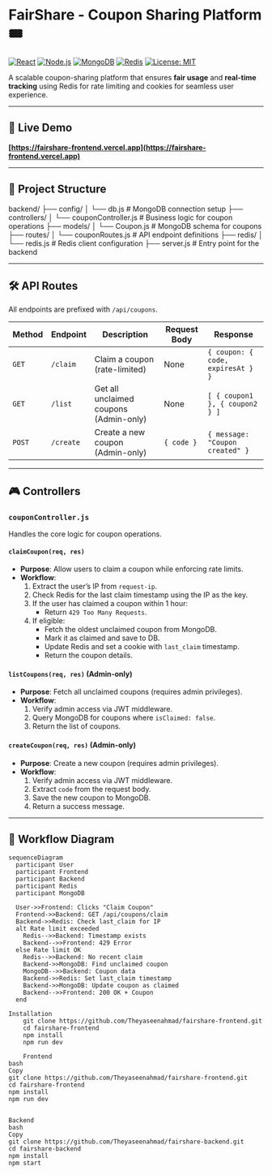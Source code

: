 # FairShare - Coupon Sharing Platform 🎟️

[![React](https://img.shields.io/badge/React-18.2.0-blue)](https://react.dev/)
[![Node.js](https://img.shields.io/badge/Node.js-20.0.0-green)](https://nodejs.org/)
[![MongoDB](https://img.shields.io/badge/MongoDB-7.0.0-brightgreen)](https://www.mongodb.com/)
[![Redis](https://img.shields.io/badge/Redis-7.0.0-red)](https://redis.io/)
[![License: MIT](https://img.shields.io/badge/License-MIT-yellow)](https://opensource.org/licenses/MIT)

A scalable coupon-sharing platform that ensures **fair usage** and **real-time tracking** using Redis for rate limiting and cookies for seamless user experience.

---

## 🔗 Live Demo
**[https://fairshare-frontend.vercel.app](https://fairshare-frontend.vercel.app)**

---

## 📂 Project Structure
backend/
├── config/
│ └── db.js # MongoDB connection setup
├── controllers/
│ └── couponController.js # Business logic for coupon operations
├── models/
│ └── Coupon.js # MongoDB schema for coupons
├── routes/
│ └── couponRoutes.js # API endpoint definitions
├── redis/
│ └── redis.js # Redis client configuration
├── server.js # Entry point for the backend


---

## 🛠️ API Routes
All endpoints are prefixed with `/api/coupons`.

| **Method** | **Endpoint**   | **Description**                          | **Request Body** | **Response**                     |
|------------|----------------|------------------------------------------|------------------|-----------------------------------|
| `GET`      | `/claim`       | Claim a coupon (rate-limited)            | None             | `{ coupon: { code, expiresAt } }`|
| `GET`      | `/list`        | Get all unclaimed coupons (Admin-only)   | None             | `[ { coupon1 }, { coupon2 } ]`   |
| `POST`     | `/create`      | Create a new coupon (Admin-only)         | `{ code }`       | `{ message: "Coupon created" }`  |

---

## 🎮 Controllers
### **`couponController.js`**
Handles the core logic for coupon operations.

#### `claimCoupon(req, res)`
- **Purpose**: Allow users to claim a coupon while enforcing rate limits.
- **Workflow**:
  1. Extract the user’s IP from `request-ip`.
  2. Check Redis for the last claim timestamp using the IP as the key.
  3. If the user has claimed a coupon within 1 hour:
     - Return `429 Too Many Requests`.
  4. If eligible:
     - Fetch the oldest unclaimed coupon from MongoDB.
     - Mark it as claimed and save to DB.
     - Update Redis and set a cookie with `last_claim` timestamp.
     - Return the coupon details.

#### `listCoupons(req, res)` (Admin-only)
- **Purpose**: Fetch all unclaimed coupons (requires admin privileges).
- **Workflow**:
  1. Verify admin access via JWT middleware.
  2. Query MongoDB for coupons where `isClaimed: false`.
  3. Return the list of coupons.

#### `createCoupon(req, res)` (Admin-only)
- **Purpose**: Create a new coupon (requires admin privileges).
- **Workflow**:
  1. Verify admin access via JWT middleware.
  2. Extract `code` from the request body.
  3. Save the new coupon to MongoDB.
  4. Return a success message.

---

## 🔄 Workflow Diagram
```mermaid
sequenceDiagram
  participant User
  participant Frontend
  participant Backend
  participant Redis
  participant MongoDB

  User->>Frontend: Clicks "Claim Coupon"
  Frontend->>Backend: GET /api/coupons/claim
  Backend->>Redis: Check last_claim for IP
  alt Rate limit exceeded
    Redis-->>Backend: Timestamp exists
    Backend-->>Frontend: 429 Error
  else Rate limit OK
    Redis-->>Backend: No recent claim
    Backend->>MongoDB: Find unclaimed coupon
    MongoDB-->>Backend: Coupon data
    Backend->>Redis: Set last_claim timestamp
    Backend->>MongoDB: Update coupon as claimed
    Backend-->>Frontend: 200 OK + Coupon
  end

Installation
    git clone https://github.com/Theyaseenahmad/fairshare-frontend.git
    cd fairshare-frontend
    npm install
    npm run dev

    Frontend
bash
Copy
git clone https://github.com/Theyaseenahmad/fairshare-frontend.git
cd fairshare-frontend
npm install
npm run dev


Backend
bash
Copy
git clone https://github.com/Theyaseenahmad/fairshare-backend.git
cd fairshare-backend
npm install
npm start